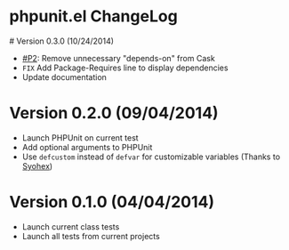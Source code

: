 # phpunit.el ChangeLog

# Version 0.3.0 (10/24/2014)

- [#P2][]: Remove unnecessary "depends-on" from Cask
- `FIX` Add Package-Requires line to display dependencies
- Update documentation

# Version 0.2.0 (09/04/2014)

- Launch PHPUnit on current test
- Add optional arguments to PHPUnit
- Use `defcustom` instead of `defvar` for customizable variables (Thanks to [Syohex](https://github.com/syohex))


# Version 0.1.0 (04/04/2014)

- Launch current class tests
- Launch all tests from current projects


[#P2]: https://github.com/nlamirault/phpunit.el/pull/2
